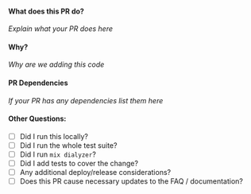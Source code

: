 #### What does this PR do?
_Explain what your PR does here_

#### Why?
_Why are we adding this code_

#### PR Dependencies
_If your PR has any dependencies list them here_

#### Other Questions:
- [ ] Did I run this locally?
- [ ] Did I run the whole test suite?
- [ ] Did I run `mix dialyzer`?
- [ ] Did I add tests to cover the change?
- [ ] Any additional deploy/release considerations?
- [ ] Does this PR cause necessary updates to the FAQ / documentation?
